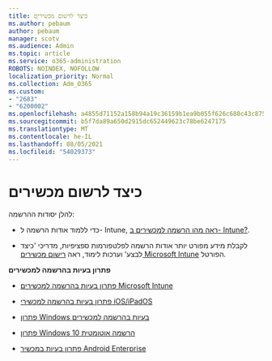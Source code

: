 ```yaml
---
title: כיצד לרשום מכשירים
ms.author: pebaum
author: pebaum
manager: scotv
ms.audience: Admin
ms.topic: article
ms.service: o365-administration
ROBOTS: NOINDEX, NOFOLLOW
localization_priority: Normal
ms.collection: Adm_O365
ms.custom:
- "2683"
- "6200002"
ms.openlocfilehash: a4855d71152a158b94a19c36159b1ea9b055f626c680c43c875de1f258329c96
ms.sourcegitcommit: b5f7da89a650d2915dc652449623c78be6247175
ms.translationtype: MT
ms.contentlocale: he-IL
ms.lasthandoff: 08/05/2021
ms.locfileid: "54029373"
---
```

# <a name="how-to-enroll-devices"></a>כיצד לרשום מכשירים

להלן יסודות ההרשמה:

- כדי ללמוד אודות הרשמה ל- Intune, [ראה מהו הרשמה למכשירים ב- Intune?](https://docs.microsoft.com/mem/intune/enrollment/device-enrollment).

- לקבלת מידע מפורט יותר אודות הרשמה לפלטפורמות ספציפיות, מדריכי 'כיצד לבצע' וערכות לימוד, ראה [רישום מכשירים Microsoft Intune](https://docs.microsoft.com/mem/intune/enrollment/) הפורטל.

**פתרון בעיות בהרשמה למכשירים**

- [פתרון בעיות בהרשמה למכשירים Microsoft Intune](https://docs.microsoft.com/mem/intune/enrollment/troubleshoot-device-enrollment-in-intune)

- [פתרון בעיות בהרשמה למכשירי iOS/iPadOS](https://docs.microsoft.com/mem/intune/enrollment/troubleshoot-ios-enrollment-errors)

- [פתרון Windows בעיות בהרשמה למכשירים](https://docs.microsoft.com/mem/intune/enrollment/troubleshoot-windows-enrollment-errors)

- [פתרון Windows 10 הרשמה אוטומטית](https://docs.microsoft.com/mem/intune/enrollment/troubleshoot-windows-auto-enrollment)

- [פתרון בעיות במכשיר Android Enterprise](https://docs.microsoft.com/mem/intune/enrollment/troubleshoot-android-enrollment)


